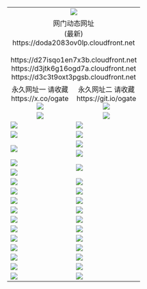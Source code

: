 ﻿<table>
  <tr></tr>
  <tr><td colspan=2 align=center><img src="https://doda2083ov0lp.cloudfront.net/Up/oGate.jpg" /></td></tr>
  <tr><td colspan=2 align=center>网门动态网址<br/>(最新)
<br>https://doda2083ov0lp.cloudfront.net
<br/>
<br>https://d27isqo1en7x3b.cloudfront.net
<br>https://d3jtk6g16ogd7a.cloudfront.net
<br>https://d3c3t9oxt3pgsb.cloudfront.net
    </td>
  </tr>
  <tr>
    <td align=center>永久网址一 请收藏<br/>https://x.co/ogate<br><a href="https://doda2083ov0lp.cloudfront.net/Up/0WMGDL1.png"><img src="https://doda2083ov0lp.cloudfront.net/Up/0WMGD1.png" /></a></td>
    <td align=center>永久网址二 请收藏<br/>https://git.io/ogate<br><a href="https://doda2083ov0lp.cloudfront.net/Up/0WMGDL2.png"><img src="https://doda2083ov0lp.cloudfront.net/Up/0WMGD2.png" /></a></td>
  </tr>
  <tr>
    <td align=center><a href="https://doda2083ov0lp.cloudfront.net/?from=github"><img src="https://doda2083ov0lp.cloudfront.net/Up/0WMPG.jpg" /></a></td>
    <td align=center><a href="https://doda2083ov0lp.cloudfront.net/ogUP.aspx?name=0oGate.apk&from=github"><img src="https://doda2083ov0lp.cloudfront.net/Up/0WMAZ.jpg" /></a></td>
  </tr>
  <tr>
    <td><a href="https://doda2083ov0lp.cloudfront.net/oNote.aspx?id=oGate&from=github" target="_blank"><img src="https://doda2083ov0lp.cloudfront.net/Up/0WCYY.jpg" /></a></td>
    <td><a href="https://doda2083ov0lp.cloudfront.net/oNote.aspx?id=oNote&from=github" target="_blank"><img src="https://doda2083ov0lp.cloudfront.net/Up/0WZTT.jpg" /></a></td>
  </tr>
  <tr>
    <td><a href="https://doda2083ov0lp.cloudfront.net/ogDY.aspx?from=github" target="_blank"><img src="https://doda2083ov0lp.cloudfront.net/Up/DY.jpg"/></a></td>
    <td><a href="https://doda2083ov0lp.cloudfront.net/ogST.aspx?from=github" target="_blank"><img src="https://doda2083ov0lp.cloudfront.net/Up/ST.jpg"/></a></td>
  </tr>
  <tr>
    <td rowspan=2><a href="https://doda2083ov0lp.cloudfront.net/ogUP.aspx?name=WJ.mp4&count=240P:1,480P:1&from=github" target="_blank"><img src="https://doda2083ov0lp.cloudfront.net/Up/WJ.jpg" /></a></td>
    <td><a href="https://doda2083ov0lp.cloudfront.net/ogUP.aspx?name=DKC.mp4&count=17&from=github" target="_blank"><img src="https://doda2083ov0lp.cloudfront.net/Up/DKC.jpg" /></a></td> 
  </tr>
  <tr>
    <td><a href="https://doda2083ov0lp.cloudfront.net/ogUP.aspx?name=LRWS.mp4&count=6B:16,5A:10,5B:35,4A:14,4B:19,3A:10,3B:26,2A:16,2B:21,1A:23,1B:29&from=github" target="_blank"><img src="https://doda2083ov0lp.cloudfront.net/Up/LRWS.jpg" /></a></td>
  </tr>
  <tr>
    <td><a href="https://doda2083ov0lp.cloudfront.net/ogUP.aspx?name=JQR.mp4&count=2&from=github" target="_blank"><img src="https://doda2083ov0lp.cloudfront.net/Up/JQR.jpg" /></a></td>   
    <td rowspan=2><a href="https://doda2083ov0lp.cloudfront.net/ogUP.aspx?name=JP.mp4&count=9&from=github" target="_blank"><img src="https://doda2083ov0lp.cloudfront.net/Up/JP.jpg" /></td>
  </tr>
  <tr>
    <td><a href="https://doda2083ov0lp.cloudfront.net/ogUP.aspx?name=ZSJ.mp4&count=16&from=github" target="_blank"><img src="https://doda2083ov0lp.cloudfront.net/Up/ZSJ.jpg" /></a></td>
  </tr>
  <tr>
    <td><a href="https://doda2083ov0lp.cloudfront.net/ogUP.aspx?name=SSZJ.mp4&count=7&current=2&from=github" target="_blank"><img src="https://doda2083ov0lp.cloudfront.net/Up/SSZJ.jpg" /></a></td>
    <td><a href="https://doda2083ov0lp.cloudfront.net/ogUP.aspx?name=WH.mp4&from=github" target="_blank"><img src="https://doda2083ov0lp.cloudfront.net/Up/WH.jpg" /></a></td>
  </tr>
  <tr>
    <td><a href="https://doda2083ov0lp.cloudfront.net/ogUP.aspx?name=3XZM.mp4&count=240P:1,480P:1&from=github" target="_blank"><img src="https://doda2083ov0lp.cloudfront.net/Up/3XZM.jpg" /></a></td>
    <td><a href="https://doda2083ov0lp.cloudfront.net/ogUP.aspx?name=TRHY.mp4&from=github" target="_blank"><img src="https://doda2083ov0lp.cloudfront.net/Up/TRHY.jpg" /></a></td>
  </tr>
  <tr>
    <td><a href="https://doda2083ov0lp.cloudfront.net/ogUP.aspx?name=DWHM.mp4&from=github" target="_blank"><img src="https://doda2083ov0lp.cloudfront.net/Up/DWHM.jpg" /></a></td>
    <td><a href="https://doda2083ov0lp.cloudfront.net/ogUP.aspx?name=XTFY.mp4&count=24&from=github" target="_blank"><img src="https://doda2083ov0lp.cloudfront.net/Up/XTFY.jpg" /></a></td>
  </tr>
  <tr>
    <td><a href="https://doda2083ov0lp.cloudfront.net/ogUP.aspx?name=4SQQ.mp4&count=06:15&current=06:15&from=github" target="_blank"><img src="https://doda2083ov0lp.cloudfront.net/Up/4SQQ0.jpg" /></a></td>
    <td><a href="https://doda2083ov0lp.cloudfront.net/ogUP.aspx?name=4SHQ.mp4&count=06:17&current=06:17&from=github" target="_blank"><img src="https://doda2083ov0lp.cloudfront.net/Up/4SHQ0.jpg" /></a></td>
  </tr>
  <tr>
    <td><a href="https://doda2083ov0lp.cloudfront.net/ogUP.aspx?name=4SZG.mp4&count=06:18&current=06:17&from=github" target="_blank"><img src="https://doda2083ov0lp.cloudfront.net/Up/4SZG0.jpg" /></a></td>
    <td><a href="https://doda2083ov0lp.cloudfront.net/ogUP.aspx?name=4SDJ.mp4&count=06:28&current=06:27&from=github" target="_blank"><img src="https://doda2083ov0lp.cloudfront.net/Up/4SDJ0.jpg" /></a></td>
  </tr>
  <tr>
    <td><a href="https://doda2083ov0lp.cloudfront.net/onUP.aspx?name=https://x.co/dtw99&from=github" target="_blank"><img src="https://doda2083ov0lp.cloudfront.net/Up/0DTW.jpg"/></a></td>
    <td><a href="https://doda2083ov0lp.cloudfront.net/onUP.aspx?name=https://d2ao90bsskjq20.cloudfront.net/acenter/&from=github" target="_blank"><img src="https://doda2083ov0lp.cloudfront.net/Up/0TDW.jpg" /></a></td>
  </tr>
  <tr>
    <td><a href="https://doda2083ov0lp.cloudfront.net/onUP.aspx?name=https://d23nscda4f4lvy.cloudfront.net/gb/nsc413.htm&from=github" target="_blank"><img src="https://doda2083ov0lp.cloudfront.net/Up/0DJY.jpg" /></a></td>
    <td><a href="https://doda2083ov0lp.cloudfront.net/onUP.aspx?name=https://dgocdxv5343dc.cloudfront.net/xtr/gb/prog204.html&from=github" target="_blank"><img src="https://doda2083ov0lp.cloudfront.net/Up/0XTR.jpg" /></a></td>
  </tr>
  <tr>
    <td><a href="https://doda2083ov0lp.cloudfront.net/onUP.aspx?name=https://d7203y8eitivv.cloudfront.net&from=github" target="_blank"><img src="https://doda2083ov0lp.cloudfront.net/Up/0MHW.jpg" /></a></td>
    <td><a href="https://doda2083ov0lp.cloudfront.net/onUP.aspx?name=https://d38z1xzg5vtneh.cloudfront.net&from=github" target="_blank"><img src="https://doda2083ov0lp.cloudfront.net/Up/0ZJW.jpg" /></a></td>
  </tr>
  <tr>
    <td><a href="https://doda2083ov0lp.cloudfront.net/ogUP.aspx?name=FG.zip&from=github" target="_blank"><img src="https://doda2083ov0lp.cloudfront.net/Up/FG.jpg" /></a></td>
    <td><a href="https://doda2083ov0lp.cloudfront.net/ogUP.aspx?name=FGA.apk&from=github" target="_blank"><img src="https://doda2083ov0lp.cloudfront.net/Up/FGA.jpg" /></a></td>
  </tr>
  <tr>
    <td><a href="https://doda2083ov0lp.cloudfront.net/ogUP.aspx?name=U.zip&from=github" target="_blank"><img src="https://doda2083ov0lp.cloudfront.net/Up/U.jpg" /></a></td>
    <td><a href="https://doda2083ov0lp.cloudfront.net/ogUP.aspx?name=UA.apk&from=github" target="_blank"><img src="https://doda2083ov0lp.cloudfront.net/Up/UA.jpg" /></a></td>
  </tr>
  <tr>
    <td><a href="https://doda2083ov0lp.cloudfront.net/ogUP.aspx?name=0iPPOTV.zip&from=github" target="_blank"><img src="https://doda2083ov0lp.cloudfront.net/Up/0iPPOTV.jpg" /></a></td>
    <td><a href="https://doda2083ov0lp.cloudfront.net/ogUP.aspx?name=0iNTD.apk&from=github" target="_blank"><img src="https://doda2083ov0lp.cloudfront.net/Up/0iNTD.jpg" /></a></td>
  </tr>
</table>
